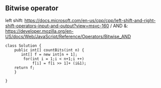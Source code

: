 ## Bitwise operator
left shift: https://docs.microsoft.com/en-us/cpp/cpp/left-shift-and-right-shift-operators-input-and-output?view=msvc-160
/
AND &: https://developer.mozilla.org/en-US/docs/Web/JavaScript/Reference/Operators/Bitwise_AND

```
class Solution {
    public int[] countBits(int n) {
       int[] f = new int[n + 1]; 
        for(int i = 1;i < n+1;i ++)
            f[i] = f[i >> 1]+ (i&1);
    return f;
    }
    
}
```
